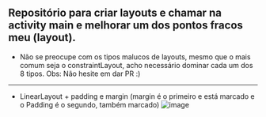 Repositório para criar layouts e chamar na activity main e melhorar um dos pontos fracos meu (layout).
- 
- Não se preocupe com os tipos malucos de layouts, mesmo que o mais comum seja o constraintLayout, acho necessário dominar cada um dos 8 tipos. 
Obs: Não hesite em dar PR :) 

---
- LinearLayout + padding e margin (margin é o primeiro e está marcado e o Padding é o segundo, também marcado)
![image](https://user-images.githubusercontent.com/72824080/145134245-e7824254-331a-4605-a5ac-040716990cd5.png)
